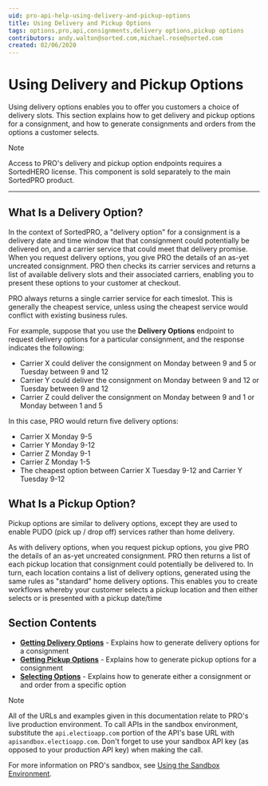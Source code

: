 ```yaml
---
uid: pro-api-help-using-delivery-and-pickup-options
title: Using Delivery and Pickup Options
tags: options,pro,api,consignments,delivery options,pickup options
contributors: andy.walton@sorted.com,michael.rose@sorted.com
created: 02/06/2020
---
```

# Using Delivery and Pickup Options

Using delivery options enables you to offer you customers a choice of delivery slots. This section explains how to get delivery and pickup options for a consignment, and how to generate consignments and orders from the options a customer selects.

> [!NOTE]
>
> Access to PRO's delivery and pickup option endpoints requires a SortedHERO license. This component is sold separately to the main SortedPRO product. 

---

## What Is a Delivery Option?

In the context of SortedPRO, a "delivery option" for a consignment is a delivery date and time window that that consignment could potentially be delivered on, and a carrier service that could meet that delivery promise. When you request delivery options, you give PRO the details of an as-yet uncreated consignment. PRO then checks its carrier services and returns a list of available delivery slots and their associated carriers, enabling you to present these options to your customer at checkout.

PRO always returns a single carrier service for each timeslot. This is generally the cheapest service, unless using the cheapest service would conflict with existing business rules. 

For example, suppose that you use the **Delivery Options** endpoint to request delivery options for a particular consignment, and the response indicates the following:

* Carrier X could deliver the consignment on Monday between 9 and 5 or Tuesday between 9 and 12
* Carrier Y could deliver the consignment on Monday between 9 and 12 or Tuesday between 9 and 12
* Carrier Z could deliver the consignment on Monday between 9 and 1 or Monday between 1 and 5

In this case, PRO would return five delivery options:

* Carrier X Monday 9-5
* Carrier Y Monday 9-12
* Carrier Z Monday 9-1
* Carrier Z Monday 1-5
* The cheapest option between Carrier X Tuesday 9-12 and Carrier Y Tuesday 9-12

## What Is a Pickup Option?

Pickup options are similar to delivery options, except they are used to enable PUDO (pick up / drop off) services rather than home delivery.

As with delivery options, when you request pickup options, you give PRO the details of an as-yet uncreated consignment. PRO then returns a list of each pickup location that consignment could potentially be delivered to. In turn, each location contains a list of delivery options, generated using the same rules as "standard" home delivery options. This enables you to create workflows whereby your customer selects a pickup location and then either selects or is presented with a pickup date/time

## Section Contents

* **[Getting Delivery Options](/pro/api/help/getting_delivery_options.html)** - Explains how to generate delivery options for a consignment
* **[Getting Pickup Options](/pro/api/help/getting_pickup_options.html)** - Explains how to generate pickup options for a consignment
* **[Selecting Options](/pro/api/help/selecting_options.html)** - Explains how to generate either a consignment or and order from a specific option

> [!NOTE]
>
> All of the URLs and examples given in this documentation relate to PRO's live production environment. To call APIs in the sandbox environment, substitute the `api.electioapp.com` portion of the API's base URL with `apisandbox.electioapp.com`. Don't forget to use your sandbox API key (as opposed to your production API key) when making the call.
>
> For more information on PRO's sandbox, see [Using the Sandbox Environment](/pro/api/help/introduction.html#using-the-sandbox-environment).

<script src="../../scripts/requesttabs.js"></script>
<script src="../../scripts/responsetabs.js"></script>
<script src="../../scripts/copy.js"></script>